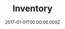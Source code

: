 ---
title: Inventory
subtitle: ""
metaDescription: Inventory and google drive links
date: 2017-01-01T00:00:00.000Z
permalink: /Inventory/index.html
eleventyNavigation:
  key: Inventory/Google Drive
  order: 1
---